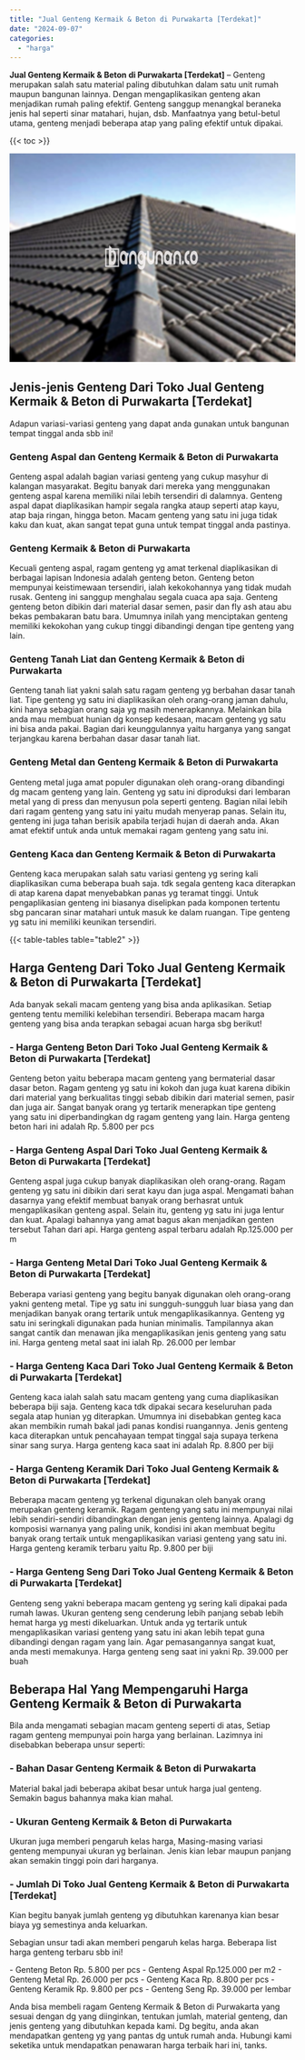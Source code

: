 ```yaml
---
title: "Jual Genteng Kermaik & Beton di Purwakarta [Terdekat]"
date: "2024-09-07"
categories: 
  - "harga"
---
```


**Jual Genteng Kermaik & Beton di Purwakarta \[Terdekat\]** – Genteng merupakan salah satu material paling dibutuhkan dalam satu unit rumah maupun bangunan lainnya. Dengan mengaplikasikan genteng akan menjadikan rumah paling efektif. Genteng sanggup menangkal beraneka jenis hal seperti sinar matahari, hujan, dsb. Manfaatnya yang betul-betul utama, genteng menjadi beberapa atap yang paling efektif untuk dipakai.

{{< toc >}}

![Jual Genteng Kermaik & Beton di Purwakarta [Terdekat]](/images/genteng-minimalis-murah25.png)

## Jenis-jenis Genteng Dari Toko Jual Genteng Kermaik & Beton di Purwakarta \[Terdekat\]

Adapun variasi-variasi genteng yang dapat anda gunakan untuk bangunan tempat tinggal anda sbb ini!

### Genteng Aspal dan Genteng Kermaik & Beton di Purwakarta

Genteng aspal adalah bagian variasi genteng yang cukup masyhur di kalangan masyarakat. Begitu banyak dari mereka yang menggunakan genteng aspal karena memiliki nilai lebih tersendiri di dalamnya. Genteng aspal dapat diaplikasikan hampir segala rangka ataup seperti atap kayu, atap baja ringan, hingga beton. Macam genteng yang satu ini juga tidak kaku dan kuat, akan sangat tepat guna untuk tempat tinggal anda pastinya.

### Genteng Kermaik & Beton di Purwakarta

Kecuali genteng aspal, ragam genteng yg amat terkenal diaplikasikan di berbagai lapisan Indonesia adalah genteng beton. Genteng beton mempunyai keistimewaan tersendiri, ialah kekokohannya yang tidak mudah rusak. Genteng ini sanggup menghalau segala cuaca apa saja. Genteng genteng beton dibikin dari material dasar semen, pasir dan fly ash atau abu bekas pembakaran batu bara. Umumnya inilah yang menciptakan genteng memiliki kekokohan yang cukup tinggi dibandingi dengan tipe genteng yang lain.

### Genteng Tanah Liat dan Genteng Kermaik & Beton di Purwakarta

Genteng tanah liat yakni salah satu ragam genteng yg berbahan dasar tanah liat. Tipe genteng yg satu ini diaplikasikan oleh orang-orang jaman dahulu, kini hanya sebagian orang saja yg masih menerapkannya. Melainkan bila anda mau membuat hunian dg konsep kedesaan, macam genteng yg satu ini bisa anda pakai. Bagian dari keunggulannya yaitu harganya yang sangat terjangkau karena berbahan dasar dasar tanah liat.

### Genteng Metal dan Genteng Kermaik & Beton di Purwakarta

Genteng metal juga amat populer digunakan oleh orang-orang dibandingi dg macam genteng yang lain. Genteng yg satu ini diproduksi dari lembaran metal yang di press dan menyusun pola seperti genteng. Bagian nilai lebih dari ragam genteng yang satu ini yaitu mudah menyerap panas. Selain itu, genteng ini juga tahan berisik apabila terjadi hujan di daerah anda. Akan amat efektif untuk anda untuk memakai ragam genteng yang satu ini.

### Genteng Kaca dan Genteng Kermaik & Beton di Purwakarta

Genteng kaca merupakan salah satu variasi genteng yg sering kali diaplikasikan cuma beberapa buah saja. tdk segala genteng kaca diterapkan di atap karena dapat menyebabkan panas yg teramat tinggi. Untuk pengaplikasian genteng ini biasanya diselipkan pada komponen tertentu sbg pancaran sinar matahari untuk masuk ke dalam ruangan. Tipe genteng yg satu ini memiliki keunikan tersendiri.

{{< table-tables table="table2" >}}

## Harga Genteng Dari Toko Jual Genteng Kermaik & Beton di Purwakarta \[Terdekat\]

Ada banyak sekali macam genteng yang bisa anda aplikasikan. Setiap genteng tentu memiliki kelebihan tersendiri. Beberapa macam harga genteng yang bisa anda terapkan sebagai acuan harga sbg berikut!

### \- Harga Genteng Beton Dari Toko Jual Genteng Kermaik & Beton di Purwakarta \[Terdekat\]

Genteng beton yaitu beberapa macam genteng yang bermaterial dasar dasar beton. Ragam genteng yg satu ini kokoh dan juga kuat karena dibikin dari material yang berkualitas tinggi sebab dibikin dari material semen, pasir dan juga air. Sangat banyak orang yg tertarik menerapkan tipe genteng yang satu ini diperbandingkan dg ragam genteng yang lain. Harga genteng beton hari ini adalah Rp. 5.800 per pcs

### \- Harga Genteng Aspal Dari Toko Jual Genteng Kermaik & Beton di Purwakarta \[Terdekat\]

Genteng aspal juga cukup banyak diaplikasikan oleh orang-orang. Ragam genteng yg satu ini dibikin dari serat kayu dan juga aspal. Mengamati bahan dasarnya yang efektif membuat banyak orang berhasrat untuk mengaplikasikan genteng aspal. Selain itu, genteng yg satu ini juga lentur dan kuat. Apalagi bahannya yang amat bagus akan menjadikan genten tersebut Tahan dari api. Harga genteng aspal terbaru adalah Rp.125.000 per m

### \- Harga Genteng Metal Dari Toko Jual Genteng Kermaik & Beton di Purwakarta \[Terdekat\]

Beberapa variasi genteng yang begitu banyak digunakan oleh orang-orang yakni genteng metal. Tipe yg satu ini sungguh-sungguh luar biasa yang dan menjadikan banyak orang tertarik untuk mengaplikasikannya. Genteng yg satu ini seringkali digunakan pada hunian minimalis. Tampilannya akan sangat cantik dan menawan jika mengaplikasikan jenis genteng yang satu ini. Harga genteng metal saat ini ialah Rp. 26.000 per lembar

### \- Harga Genteng Kaca Dari Toko Jual Genteng Kermaik & Beton di Purwakarta \[Terdekat\]

Genteng kaca ialah salah satu macam genteng yang cuma diaplikasikan beberapa biji saja. Genteng kaca tdk dipakai secara keseluruhan pada segala atap hunian yg diterapkan. Umumnya ini disebabkan genteg kaca akan membikin rumah bakal jadi panas kondisi ruangannya. Jenis genteng kaca diterapkan untuk pencahayaan tempat tinggal saja supaya terkena sinar sang surya. Harga genteng kaca saat ini adalah Rp. 8.800 per biji

### \- Harga Genteng Keramik Dari Toko Jual Genteng Kermaik & Beton di Purwakarta \[Terdekat\]

Beberapa macam genteng yg terkenal digunakan oleh banyak orang merupakan genteng keramik. Ragam genteng yang satu ini mempunyai nilai lebih sendiri-sendiri dibandingkan dengan jenis genteng lainnya. Apalagi dg komposisi warnanya yang paling unik, kondisi ini akan membuat begitu banyak orang tertaik untuk mengaplikasikan variasi genteng yang satu ini. Harga genteng keramik terbaru yaitu Rp. 9.800 per biji

### \- Harga Genteng Seng Dari Toko Jual Genteng Kermaik & Beton di Purwakarta \[Terdekat\]

Genteng seng yakni beberapa macam genteng yg sering kali dipakai pada rumah lawas. Ukuran genteng seng cenderung lebih panjang sebab lebih hemat harga yg mesti dikeluarkan. Untuk anda yg tertarik untuk mengaplikasikan variasi genteng yang satu ini akan lebih tepat guna dibandingi dengan ragam yang lain. Agar pemasangannya sangat kuat, anda mesti memakunya. Harga genteng seng saat ini yakni Rp. 39.000 per buah

## Beberapa Hal Yang Mempengaruhi Harga Genteng Kermaik & Beton di Purwakarta

Bila anda mengamati sebagian macam genteng seperti di atas, Setiap ragam genteng mempunyai poin harga yang berlainan. Lazimnya ini disebabkan beberapa unsur seperti:

### \- Bahan Dasar Genteng Kermaik & Beton di Purwakarta

Material bakal jadi beberapa akibat besar untuk harga jual genteng. Semakin bagus bahannya maka kian mahal.

### \- Ukuran Genteng Kermaik & Beton di Purwakarta

Ukuran juga memberi pengaruh kelas harga, Masing-masing variasi genteng mempunyai ukuran yg berlainan. Jenis kian lebar maupun panjang akan semakin tinggi poin dari harganya.

### \- Jumlah Di Toko Jual Genteng Kermaik & Beton di Purwakarta \[Terdekat\]

Kian begitu banyak jumlah genteng yg dibutuhkan karenanya kian besar biaya yg semestinya anda keluarkan.

Sebagian unsur tadi akan memberi pengaruh kelas harga. Beberapa list harga genteng terbaru sbb ini!

\- Genteng Beton Rp. 5.800 per pcs - Genteng Aspal Rp.125.000 per m2 - Genteng Metal Rp. 26.000 per pcs - Genteng Kaca Rp. 8.800 per pcs - Genteng Keramik Rp. 9.800 per pcs - Genteng Seng Rp. 39.000 per lembar

Anda bisa membeli ragam Genteng Kermaik & Beton di Purwakarta yang sesuai dengan dg yang diinginkan, tentukan jumlah, material genteng, dan jenis genteng yang dibutuhkan kepada kami. Dg begitu, anda akan mendapatkan genteng yg yang pantas dg untuk rumah anda. Hubungi kami seketika untuk mendapatkan penawaran harga terbaik hari ini, tanks.
